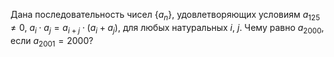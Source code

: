 Дана последовательность чисел $\{a_n\}$, удовлетворяющих условиям $a_{125} \neq 0$, 
$a_i\cdot a_j=a_{i+j}\cdot (a_i+a_j)$, для любых натуральных $i$, $j$. 
Чему равно $a_{2000}$, если $a_{2001}=2000$?